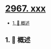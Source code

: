 # [2967. xxx](https://github.com/Tdahuyou/TNotes.leetcode/tree/main/notes/2967.%20xxx)

<!-- region:toc -->

- [1. 📝 概述](#1--概述)

<!-- endregion:toc -->

## 1. 📝 概述
